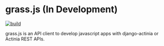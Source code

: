 # grass.js (In Development)

[![build](https://github.com/tomorrownow/grass.js/actions/workflows/node.js.yml/badge.svg)](https://github.com/tomorrownow/grass.js/actions/workflows/node.js.yml)

grass.js is an API client to develop javascript apps with django-actinia or Actinia REST APIs.
